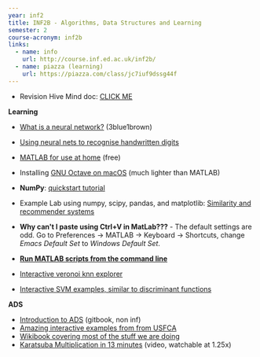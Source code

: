 ```yaml
---
year: inf2
title: INF2B - Algorithms, Data Structures and Learning
semester: 2
course-acronym: inf2b
links:
  - name: info
    url: http://course.inf.ed.ac.uk/inf2b/
  - name: piazza (learning)
    url: https://piazza.com/class/jc7iuf9dssg44f
---
```


- Revision Hive Mind doc: [CLICK ME](https://drive.google.com/folderview?id=0BzxEStTA9O-SamF2YWFWRFJCNGc&usp=sharing)

**Learning**

- [What is a neural network?](https://www.youtube.com/watch?v=aircAruvnKk) (3blue1brown)
- [Using neural nets to recognise handwritten digits](http://neuralnetworksanddeeplearning.com/chap1.html)



- [MATLAB for use at home](https://www.ed.ac.uk/information-services/computing/desktop-personal/software/main-software-deals/matlab/matlab-homeuse) (free)
- Installing [GNU Octave on macOS](http://www.schoeps.org/home/2018/01/how-to-compile-gnu-octave-with-openblas-on-macos/) (much lighter than MATLAB)
- **NumPy**: [quickstart tutorial](https://docs.scipy.org/doc/numpy-dev/user/quickstart.html)
- Example Lab using numpy, scipy, pandas, and matplotlib: [Similarity and recommender systems](https://github.com/bnelo12/ALD/blob/master/Similarity%20and%20Recommender%20Systems.ipynb)
- **Why can't I paste using Ctrl+V in MatLab???** - The default settings are odd. Go to Preferences -> MATLAB -> Keyboard -> Shortcuts, change _Emacs Default Set_ to _Windows Default Set_.
- **[Run MATLAB scripts from the command line](https://pastebin.com/tCai2Jx1)**
- [Interactive veronoi knn explorer](http://vision.stanford.edu/teaching/cs231n-demos/knn/)
- [Interactive SVM examples, similar to discriminant functions](http://vision.stanford.edu/teaching/cs231n-demos/linear-classify/)


**ADS**

- [Introduction to ADS](https://cathyatseneca.gitbooks.io/data-structures-and-algorithms/) (gitbook, non inf)
- [Amazing interactive examples from from USFCA](http://www.cs.usfca.edu/~galles/visualization/Algorithms.html)
- [Wikibook covering most of the stuff we are doing](https://en.wikibooks.org/wiki/Data_Structures)
- [Karatsuba Multiplication in 13 minutes](https://www.youtube.com/watch?v=JCbZayFr9RE) (video, watchable at 1.25x)
